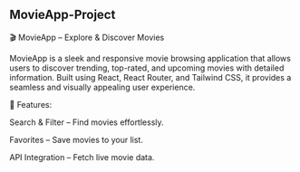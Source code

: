 ## MovieApp-Project

🎬 MovieApp – Explore &amp; Discover Movies

MovieApp is a sleek and responsive movie browsing application that allows users to discover trending, top-rated, and upcoming movies with detailed information. Built using React, React Router, and Tailwind CSS, it provides a seamless and visually appealing user experience.

🚀 Features:

Search & Filter – Find movies effortlessly.

Favorites – Save movies to your list.

API Integration – Fetch live movie data.
